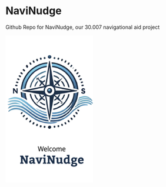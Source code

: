 # NaviNudge
Github Repo for NaviNudge, our 30.007 navigational aid project

![NaviNudge](NaviNudge_Cover.png)